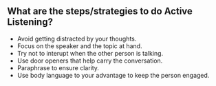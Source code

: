 ## What are the steps/strategies to do Active Listening? 

- Avoid getting distracted by your thoughts.
- Focus on the speaker and the topic at hand.
- Try not to interupt when the other person is talking.
- Use door openers that help carry the conversation.
- Paraphrase to ensure clarity.
- Use body language to your advantage to keep the person engaged.